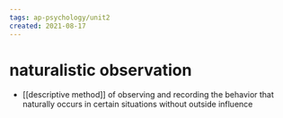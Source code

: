 ```yaml
---
tags: ap-psychology/unit2 
created: 2021-08-17
---
```


# naturalistic observation

- [[descriptive method]] of observing and recording the behavior that naturally occurs in certain situations without outside influence 
